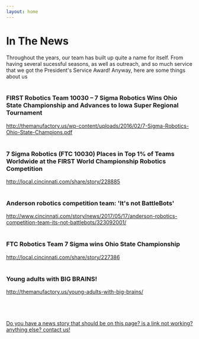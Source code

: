 ```yaml
---
layout: home
---
```

<div class="logo-box">
	<h1>In The News</h1>
</div>
<div class="information">
	Throughout the years, our team has built up quite a name for itself. From having several sucessful seasons, as well as outreach, and so much service that we got the President's Service Award! Anyway, here are some things about us
	<br>
	<br>
<div class="event"><h3>FIRST Robotics Team 10030 – 7 Sigma Robotics Wins Ohio State Championship and Advances to Iowa Super Regional Tournament </h3>
<a href="http://themanufactory.us/wp-content/uploads/2016/02/7-Sigma-Robotics-Ohio-State-Champions.pdf" target="_blank">http://themanufactory.us/wp-content/uploads/2016/02/7-Sigma-Robotics-Ohio-State-Champions.pdf</a> </div>

<br>

<div class="event"><h3>7 Sigma Robotics (FTC 10030) Places in Top 1% of Teams Worldwide at the FIRST World Championship Robotics Competition </h3>
<a href="http://local.cincinnati.com/share/story/228885" target="_blank">http://local.cincinnati.com/share/story/228885</a> </div>

<br>

<div class="event"><h3>Anderson robotics competition team: 'It's not BattleBots' </h3>
<a href="http://www.cincinnati.com/story/news/2017/05/17/anderson-robotics-competition-team-its-not-battlebots/323092001/" target="_blank">http://www.cincinnati.com/story/news/2017/05/17/anderson-robotics-competition-team-its-not-battlebots/323092001/</a> </div>


<br>


<div class="event"><h3>FTC Robotics Team 7 Sigma wins Ohio State Championship</h3>
<a href="http://local.cincinnati.com/share/story/227386" target="_blank">http://local.cincinnati.com/share/story/227386</a> </div>

<br>

<div class="event"><h3>Young adults with BIG BRAINS! </h3>
<a href="http://themanufactory.us/young-adults-with-big-brains/" target="_blank">http://themanufactory.us/young-adults-with-big-brains/</a> </div>
<br>
 
 <br>

<br>
	<br>
	<A HREF="mailto:7sigmarobotics@gmail.com?&Subject=7%20sigma%20robotics%20Q%26A%20inquiry%20InTheNews">Do you have a news story that should be on this page? is a link not working? anything else? contact us!</A>
</div>
